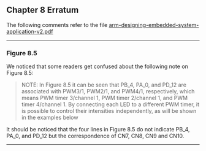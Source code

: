 ## Chapter 8 Erratum

The following comments refer to the file [arm-designing-embedded-system-application-v2.pdf](https://armkeil.blob.core.windows.net/developer/Files/pdf/ebook/arm-designing-embedded-system-application-v2.pdf)

---

### Figure 8.5

We noticed that some readers get confused about the following note on Figure 8.5:

> NOTE: In Figure 8.5 it can be seen that PB_4, PA_0, and PD_12 are associated with
PWM3/1, PWM2/1, and PWM4/1, respectively, which means PWM timer 3/channel
1, PWM timer 2/channel 1, and PWM timer 4/channel 1. By connecting each LED to a
different PWM timer, it is possible to control their intensities independently, as will be
shown in the examples below

It should be noticed that the four lines in Figure 8.5 do not indicate PB_4, PA_0, and PD_12 but the correspondence of CN7, CN8, CN9 and CN10.

---
